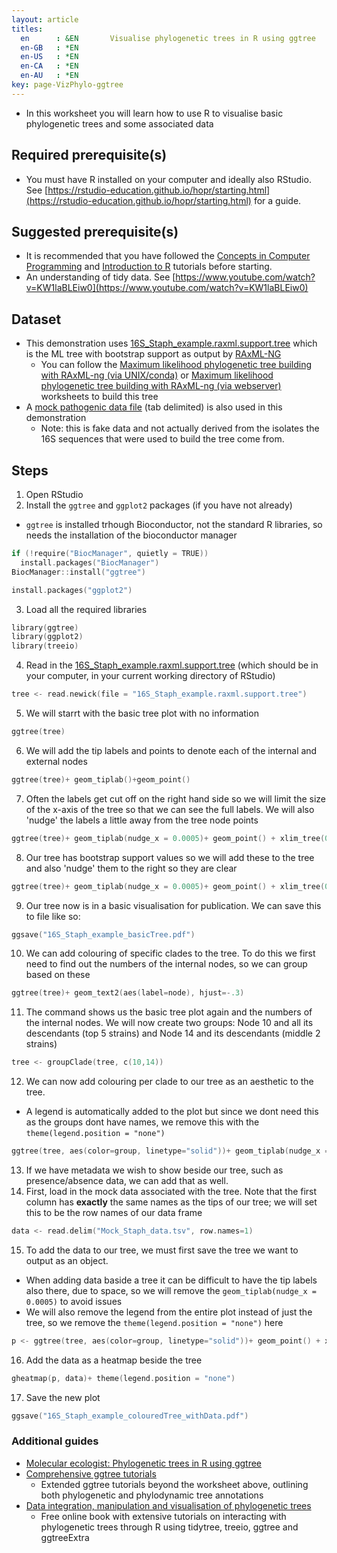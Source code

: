 ```yaml
---
layout: article
titles:
  en      : &EN       Visualise phylogenetic trees in R using ggtree
  en-GB   : *EN
  en-US   : *EN
  en-CA   : *EN
  en-AU   : *EN
key: page-VizPhylo-ggtree
---
```


*	In this worksheet you will learn how to use R to visualise basic phylogenetic trees and some associated data

## Required prerequisite(s)
*	You must have R installed on your computer and ideally also RStudio. See [https://rstudio-education.github.io/hopr/starting.html](https://rstudio-education.github.io/hopr/starting.html) for a guide.

## Suggested prerequisite(s)
* It is recommended that you have followed the [Concepts in Computer Programming](https://conmeehan.github.io/PathogenDataCourse/ConceptsInComputerProgramming) and [Introduction to R](https://conmeehan.github.io/PathogenDataCourse/IntroToR) tutorials before starting.
* An understanding of tidy data. See [https://www.youtube.com/watch?v=KW1laBLEiw0](https://www.youtube.com/watch?v=KW1laBLEiw0)

## Dataset
*	This demonstration uses [16S_Staph_example.raxml.support.tree](https://conmeehan.github.io/PathogenDataCourse/Datasets/16S_Staph_example.raxml.support.tree) which is the ML tree with bootstrap support as output by [RAxML-NG](https://github.com/amkozlov/raxml-ng/)
	* You can follow the [Maximum likelihood phylogenetic tree building with RAxML-ng (via UNIX/conda)](https://conmeehan.github.io/PathogenDataCourse/Worksheets/MLPhylogenetics_RAxML-NG) or [Maximum likelihood phylogenetic tree building with RAxML-ng (via webserver)](https://conmeehan.github.io/PathogenDataCourse/Worksheets/MLPhylogeneticss_RAxML-NG_Web) worksheets to build this tree
* A [mock pathogenic data file](https://conmeehan.github.io/PathogenDataCourse/Datasets/Mock_Staph_data.tsv) (tab delimited) is also used in this demonstration
	* Note: this is fake data and not actually derived from the isolates the 16S sequences that were used to build the tree come from.


## Steps
1.	Open RStudio
2. Install the `ggtree` and `ggplot2` packages (if you have not already)
* `ggtree` is installed trhough Bioconductor, not the standard R libraries, so needs the installation of the bioconductor manager

```c
if (!require("BiocManager", quietly = TRUE))
  install.packages("BiocManager")
BiocManager::install("ggtree")

install.packages("ggplot2")
```

3. Load all the required libraries
```c
library(ggtree)
library(ggplot2)
library(treeio)
```

4. Read in the [16S_Staph_example.raxml.support.tree](https://conmeehan.github.io/PathogenDataCourse/Datasets/16S_Staph_example.raxml.support.tree) (which should be in your computer, in your current working directory of RStudio)
```c
tree <- read.newick(file = "16S_Staph_example.raxml.support.tree")
```

5. We will starrt with the basic tree plot with no information
```c
ggtree(tree)
```

6. We will add the tip labels and points to denote each of the internal and external nodes
```c
ggtree(tree)+ geom_tiplab()+geom_point() 
```
7. Often the labels get cut off on the right hand side so we will limit the size of the x-axis of the tree so that we can see the full labels. We will also 'nudge' the labels a little away from the tree node points
```c
ggtree(tree)+ geom_tiplab(nudge_x = 0.0005)+ geom_point() + xlim_tree(0.05)

```
8. Our tree has bootstrap support values so we will add these to the tree and also 'nudge' them to the right so they are clear
```c
ggtree(tree)+ geom_tiplab(nudge_x = 0.0005)+ geom_point() + xlim_tree(0.05)+ geom_nodelab(aes(label=label), nudge_x = 0.0009)
```

9. Our tree now is in a basic visualisation for publication. We can save this to file like so:
```c
ggsave("16S_Staph_example_basicTree.pdf")
```

10. We can add colouring of specific clades to the tree. To do this we first need to find out the numbers of the internal nodes, so we can group based on these
```c
ggtree(tree)+ geom_text2(aes(label=node), hjust=-.3)
```

11. The command shows us the basic tree plot again and the numbers of the internal nodes. We will now create two groups: Node 10 and all its descendants (top 5 strains) and Node 14 and its descendants (middle 2 strains)
```c
tree <- groupClade(tree, c(10,14))
``` 
12. We can now add colouring per clade to our tree as an aesthetic to the tree. 
* A legend is automatically added to the plot but since we dont need this as the groups dont have names, we remove this with the  `theme(legend.position = "none")`
```c
ggtree(tree, aes(color=group, linetype="solid"))+ geom_tiplab(nudge_x = 0.0005)+ geom_point() + xlim_tree(0.05)+ geom_nodelab(aes(label=label), nudge_x = 0.0009)+ theme(legend.position = "none")
```
13. If we have metadata we wish to show beside our tree, such as presence/absence data, we can add that as well.
14. First, load in the mock data associated with the tree. Note that the first column has **exactly** the same names as the tips of our tree; we will set this to be the row names of our data frame
```c
data <- read.delim("Mock_Staph_data.tsv", row.names=1) 
```
15. To add the data to our tree, we must first save the tree we want to output as an object. 
* When adding data baside a tree it can be difficult to have the tip labels also there, due to space, so we will remove the `geom_tiplab(nudge_x = 0.0005)` to avoid issues
* We will also remove the legend from the entire plot instead of just the tree, so we remove the `theme(legend.position = "none")` here
```c
p <- ggtree(tree, aes(color=group, linetype="solid"))+ geom_point() + xlim_tree(0.05)+ geom_nodelab(aes(label=label), nudge_x = 0.0009)
```

16. Add the data as a heatmap beside the tree
```c
gheatmap(p, data)+ theme(legend.position = "none")
```

17. Save the new plot
```c
ggsave("16S_Staph_example_colouredTree_withData.pdf")
```



### Additional guides
* [Molecular ecologist: Phylogenetic trees in R using ggtree](https://www.molecularecologist.com/2017/02/08/phylogenetic-trees-in-r-using-ggtree)
* [Comprehensive ggtree tutorials](https://guangchuangyu.github.io/ggtree-book/short-introduction-to-r.html)
	* Extended ggtree tutorials beyond the worksheet above, outlining both phylogenetic and phylodynamic tree annotations
* [Data integration, manipulation and visualisation of phylogenetic trees](https://yulab-smu.top/treedata-book/index.html)	
	* Free online book with extensive tutorials on interacting with phylogenetic trees through R using tidytree, treeio, ggtree and ggtreeExtra

